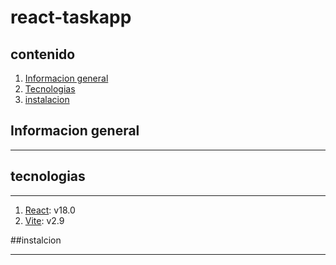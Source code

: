 # react-taskapp

## contenido
1. [Informacion general](#informacion-general)
2. [Tecnologias](#tecnologias)
3. [instalacion](#instalacion)
## Informacion general
***

## tecnologias
***
1. [React](https://es.reactjs.org/): v18.0
2. [Vite](https://vitejs.dev/): v2.9

##instalcion
***

